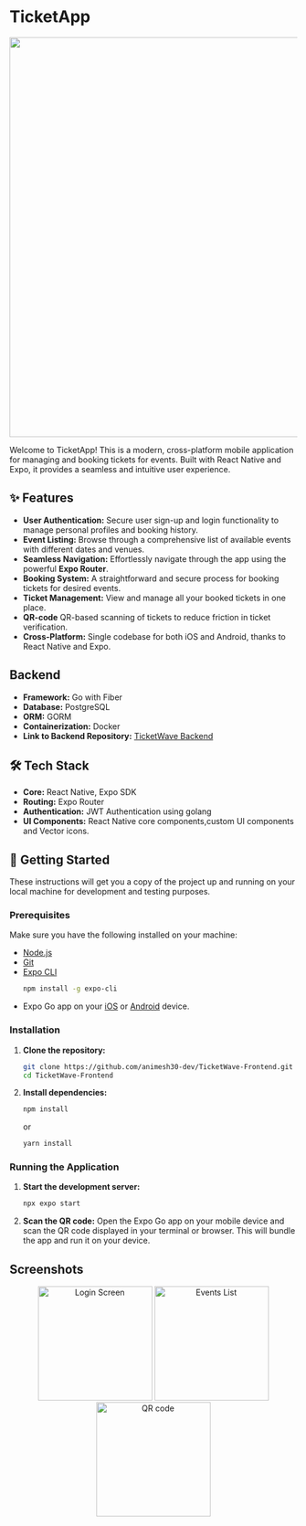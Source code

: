 # TicketApp

<p align="center">
  <img src="https://github.com/user-attachments/assets/373af58b-8efd-4f2b-b5cb-1977a943ad92" width="700">
</p>

Welcome to TicketApp! This is a modern, cross-platform mobile application for managing and booking tickets for events. Built with React Native and Expo, it provides a seamless and intuitive user experience.

## ✨ Features

* **User Authentication:** Secure user sign-up and login functionality to manage personal profiles and booking history.
* **Event Listing:** Browse through a comprehensive list of available events with different dates and venues.
* **Seamless Navigation:** Effortlessly navigate through the app using the powerful **Expo Router**.
* **Booking System:** A straightforward and secure process for booking tickets for desired events.
* **Ticket Management:** View and manage all your booked tickets in one place.
* **QR-code** QR-based scanning of tickets to reduce friction in ticket verification.
* **Cross-Platform:** Single codebase for both iOS and Android, thanks to React Native and Expo.
  
## Backend

* **Framework:** Go with Fiber
* **Database:** PostgreSQL
* **ORM:** GORM
* **Containerization:** Docker
* **Link to Backend Repository:** [TicketWave Backend](https://github.com/animesh30-dev/TicketWave)

## 🛠️ Tech Stack

* **Core:** React Native, Expo SDK
* **Routing:** Expo Router
* **Authentication:** JWT Authentication using golang
* **UI Components:** React Native core components,custom UI components and Vector icons.

## 🚀 Getting Started

These instructions will get you a copy of the project up and running on your local machine for development and testing purposes.

### Prerequisites

Make sure you have the following installed on your machine:

* [Node.js](https://nodejs.org/) 
* [Git](https://git-scm.com/)
* [Expo CLI](https://docs.expo.dev/get-started/installation/)
    ```bash
    npm install -g expo-cli
    ```
* Expo Go app on your [iOS](https://apps.apple.com/us/app/expo-go/id982107779) or [Android](https://play.google.com/store/apps/details?id=host.exp.exponent) device.

### Installation

1.  **Clone the repository:**
    ```bash
    git clone https://github.com/animesh30-dev/TicketWave-Frontend.git
    cd TicketWave-Frontend
    ```

2.  **Install dependencies:**
    ```bash
    npm install
    ```
    or
    ```bash
    yarn install
    ```

### Running the Application

1.  **Start the development server:**
    ```bash
    npx expo start
    ```

2.  **Scan the QR code:**
    Open the Expo Go app on your mobile device and scan the QR code displayed in your terminal or browser. This will bundle the app and run it on your device.
    
## Screenshots

<p align="center">
  <img src="https://github.com/user-attachments/assets/dbb27a0e-bdff-41b0-a1be-3766612d2b9b" width="200" alt="Login Screen">
  <img src="https://github.com/user-attachments/assets/1052d918-2dd4-4e07-b146-eee3edaa37f3" width="200" alt="Events List">
  <img src="https://github.com/user-attachments/assets/20d4d3da-b357-41ee-9a1b-985e0032f886" width="200" alt="QR code">
</p>
